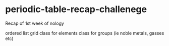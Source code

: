 # periodic-table-recap-challenege

Recap of 1st week of nology

ordered list
grid
class for elements
class for groups (ie noble metals, gasses etc)
